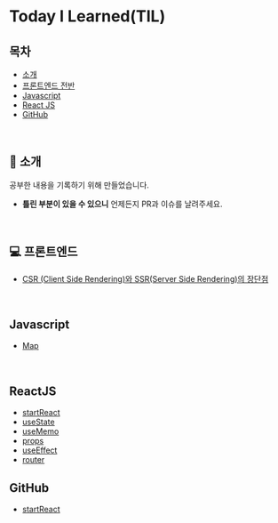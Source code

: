 # Today I Learned(TIL)

## 목차

- [소개](#tada-소개)
- [프론트엔드 전반](#computer-프론트엔드)
- [Javascript](#Javascript)
- [React JS](#ReactJS)
- [GitHub](#GitHub)

<br>

## :tada: 소개

공부한 내용을 기록하기 위해 만들었습니다.

- **틀린 부분이 있을 수 있으니** 언제든지 PR과 이슈를 날려주세요.

<br>

## :computer: 프론트엔드

- [CSR (Client Side Rendering)와 SSR(Server Side Rendering)의 장단점](https://github.com/leeseoshim/TIL/frontend/ccs-vs-ssr.md)

<br>

## Javascript

- [Map](https://github.com/leeseoshim/TIL/blob/main/javascript/map.md)

<br>

## ReactJS

- [startReact](https://github.com/leeseoshim/TIL/blob/main/React/startReact.md)
- [useState](https://github.com/leeseoshim/TIL/blob/main/React/useState.md)
- [useMemo](https://github.com/leeseoshim/TIL/blob/main/React/useMemo.md)
- [props](https://github.com/leeseoshim/TIL/blob/main/React/props.md)
- [useEffect](https://github.com/leeseoshim/TIL/blob/main/React/useEffect.md)
- [router](https://github.com/leeseoshim/TIL/blob/main/React/router.md)

## GitHub

- [startReact](https://github.com/leeseoshim/TIL/blob/main/github/ghpage.md)
